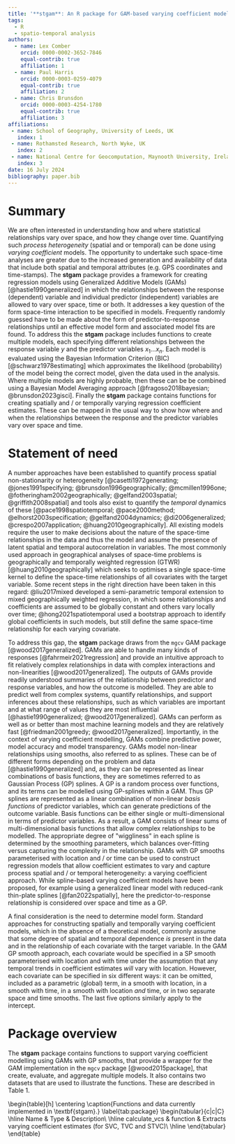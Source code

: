 ```yaml
---
title: '**stgam**: An R package for GAM-based varying coefficient models'
tags:
  - R
  - spatio-temporal analysis
authors:
  - name: Lex Comber
    orcid: 0000-0002-3652-7846
    equal-contrib: true
    affiliation: 1
  - name: Paul Harris
    orcid: 0000-0003-0259-4079
    equal-contrib: true
    affiliation: 2
  - name: Chris Brunsdon
    orcid: 0000-0003-4254-1780
    equal-contrib: true
    affiliation: 3
affiliations:
 - name: School of Geography, University of Leeds, UK
   index: 1
 - name: Rothamsted Research, North Wyke, UK
   index: 2
 - name: National Centre for Geocomputation, Maynooth University, Ireland
   index: 3
date: 16 July 2024
bibliography: paper.bib
---
```


# Summary

We are often interested in understanding how and where statistical relationships vary over space, and how they change over time. Quantifying such *process heterogeneity* (spatial and or temporal) can be done using *varying coefficient* models. The opportunity to undertake such space-time analyses are greater due to the increased generation and availability of data that include both spatial and temporal attributes (e.g. GPS coordinates and time-stamps). The **stgam** package provides a framework for creating regression models using Generalized Additive Models (GAMs) [@hastie1990generalized] in which the relationships between the response (dependent) variable and individual predictor (independent) variables are allowed to vary over space, time or both. It addresses a key question of the form space-time interaction to be specified in models. Frequently randomly guessed have to be made about the form of predictor-to-response relationships until an effective model form and associated model fits are found. To address this the **stgam** package includes functions to create multiple models, each specifying different relationships between the response variable $y$ and the predictor variables $x_1 \dots x_n$. Each model is evaluated using the Bayesian Information Criterion (BIC) [@schwarz1978estimating] which approximates the likelihood (probability) of the model being the correct model, given the data used in the analysis. Where multiple models are highly probable, then these can be be combined using a Bayesian Model Averaging approach [@fragoso2018bayesian; @brunsdon2023gisci]. Finally the **stgam** package contains functions for creating spatially and / or temporally varying regression coefficient estimates. These can be mapped in the usual way to show how where and when the relationships between the response and the predictor variables vary over space and time.

# Statement of need

A number approaches have been established to quantify process spatial non-stationarity or heterogeneity [@casetti1972generating; @jones1991specifying; @brunsdon1996geographically; @mcmillen1996one; @fotheringham2002geographically; @gelfand2003spatial; @griffith2008spatial] and tools also exist to quantify the *temporal* dynamics of these [@pace1998spatiotemporal; @pace2000method; @elhorst2003specification; @gelfand2004dynamics; @di2006generalized; @crespo2007application; @huang2010geographically]. All existing models require the user to make decisions about the nature of the space-time relationships in the data and thus the model and assume the presence of latent spatial and temporal autocorrelation in variables. The most commonly used approach in geographical analyses of space-time problems is geographically and temporally weighted regression (GTWR) [@huang2010geographically] which seeks to optimises a single space-time kernel to define the space-time relationships of all covariates with the target variable. Some recent steps in the right direction have been taken in this regard: @liu2017mixed developed a semi-parametric temporal extension to mixed geographically weighted regression, in which some relationships and coefficients are assumed to be globally constant and others vary locally over time; @hong2021spatiotemporal used a bootstrap approach to identify global coefficients in such models, but still define the same space-time relationship for each varying covariate.

To address this gap, the **stgam** package draws from the `mgcv` GAM package [@wood2017generalized]. GAMs are able to handle many kinds of responses  [@fahrmeir2021regression] and provide an intuitive approach to fit relatively complex relationships in data with complex interactions and non-linearities [@wood2017generalized]. The outputs of GAMs provide readily understood summaries of the relationship between predictor and response variables, and how the outcome is modelled. They are able to predict well from complex systems, quantify relationships, and support inferences about these relationships, such as which variables are important and at what range of values they are most influential [@hastie1990generalized; @wood2017generalized]. GAMs can perform as well as or better than most machine learning models and they are relatively fast [@friedman2001greedy; @wood2017generalized]. Importantly, in the context of varying coefficient modelling, GAMs combine predictive power, model accuracy and model transparency. GAMs model non-linear relationships using smooths, also referred to as splines. These can be of different forms depending on the problem and data [@hastie1990generalized] and, as they can be represented as linear combinations of basis functions, they are sometimes referred to as Gaussian Process (GP) splines. A GP is a random process over functions, and its terms can be modelled using GP-splines within a GAM. Thus GP splines are represented as a linear combination of non-linear *basis functions* of predictor variables, which can generate predictions of the outcome variable. Basis functions can be either single or multi-dimensional in terms of predictor variables. As a result, a GAM consists of linear sums of multi-dimensional basis functions that allow complex relationships to be modelled. The appropriate degree of "wiggliness" in each spline is determined by the smoothing parameters, which balances over-fitting versus capturing the complexity in the relationship. GAMs with GP smooths parameterised with location and / or time can be used to construct regression models that allow coefficient estimates to vary and capture process spatial and / or temporal heterogeneity: a varying coefficient approach. While spline-based varying coefficient models have been proposed, for example using a generalized linear model with reduced-rank thin-plate splines [@fan2022spatially], here the predictor-to-response relationship is considered over space and time as a GP. 

A final consideration is the need to determine model form. Standard approaches for constructing spatially and  temporally varying coefficient models, which in the absence of a theoretical model, commonly assume that some degree of spatial and temporal dependence *is* present in the data and in the relationship of each covariate with the target variable. In the GAM GP smooth approach, each covariate would be specified in a SP smooth parameterised with location and with time under the assumption that any temporal trends in coefficient estimates *will* vary with location. However, each covariate can be specified in six different ways: it can be omitted, included as a parametric (global) term, in a smooth with location, in a smooth with time, in a smooth with location *and* time, or in two separate space and time smooths. The last five options similarly apply to the intercept. 

# Package overview

The **stgam** package contains functions to support varying coefficient modelling using GAMs with GP smooths, that provide a wrapper for the GAM implementation in the `mgcv` package [@wood2015package], that create, evaluate, and aggregate multiple models. It also contains two datasets that are used to illustrate the functions. These are described in Table 1. 

\begin{table}[h]
\centering
\caption{Functions and data currently implemented in \textbf{stgam}.}
\label{tab:package}
\begin{tabular}{c|c|C}
\hline
Name & Type & Description\\
\hline
calculate\_vcs & function & Extracts varying coefficient estimates (for SVC, TVC and STVC)\\
\hline
\end{tabular}
\end{table}

